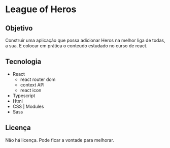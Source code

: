 # League of Heros

## Objetivo

Construir uma aplicação que possa adicionar Heros na melhor liga de todas, a sua. E colocar em prática o conteudo estudado no curso de react.

## Tecnologia

- React
  - react router dom
  - context API
  - react icon
- Typescript
- Html
- CSS | Modules
- Sass

## Licença

Não há licença. Pode ficar a vontade para melhorar.
